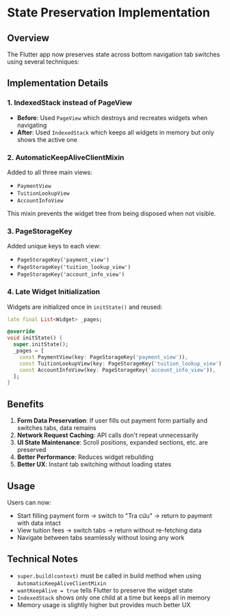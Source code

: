 # State Preservation Implementation

## Overview
The Flutter app now preserves state across bottom navigation tab switches using several techniques:

## Implementation Details

### 1. IndexedStack instead of PageView
- **Before**: Used `PageView` which destroys and recreates widgets when navigating
- **After**: Used `IndexedStack` which keeps all widgets in memory but only shows the active one

### 2. AutomaticKeepAliveClientMixin
Added to all three main views:
- `PaymentView`
- `TuitionLookupView` 
- `AccountInfoView`

This mixin prevents the widget tree from being disposed when not visible.

### 3. PageStorageKey
Added unique keys to each view:
- `PageStorageKey('payment_view')`
- `PageStorageKey('tuition_lookup_view')`
- `PageStorageKey('account_info_view')`

### 4. Late Widget Initialization
Widgets are initialized once in `initState()` and reused:

```dart
late final List<Widget> _pages;

@override
void initState() {
  super.initState();
  _pages = [
    const PaymentView(key: PageStorageKey('payment_view')),
    const TuitionLookupView(key: PageStorageKey('tuition_lookup_view'), initiallyShowMyTuition: true),
    const AccountInfoView(key: PageStorageKey('account_info_view')),
  ];
}
```

## Benefits

1. **Form Data Preservation**: If user fills out payment form partially and switches tabs, data remains
2. **Network Request Caching**: API calls don't repeat unnecessarily
3. **UI State Maintenance**: Scroll positions, expanded sections, etc. are preserved
4. **Better Performance**: Reduces widget rebuilding
5. **Better UX**: Instant tab switching without loading states

## Usage

Users can now:
- Start filling payment form → switch to "Tra cứu" → return to payment with data intact
- View tuition fees → switch tabs → return without re-fetching data
- Navigate between tabs seamlessly without losing any work

## Technical Notes

- `super.build(context)` must be called in build method when using `AutomaticKeepAliveClientMixin`
- `wantKeepAlive = true` tells Flutter to preserve the widget state
- `IndexedStack` shows only one child at a time but keeps all in memory
- Memory usage is slightly higher but provides much better UX
